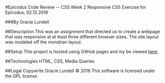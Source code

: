 #Epicodus Code Review -- CSS Week 2
Responsive CSS Exercise for Epicodus, 02.12.2016

###By Gracie Lundell

##Description
This was an assignment that directed us to create a webpage that was responsive at at least three different browser sizes. The site layout was modeled off the mondrian layout.

##Setup
This project is hosted using GitHub pages and my be viewed [here](http://gracielundell.com/epicodus-css-review-2/).

##Technologies
HTML, CSS, Media Queries

##Legal
Copywrite Gracie Lundell &copy; 2016 This software is licensed under the GPL license.
